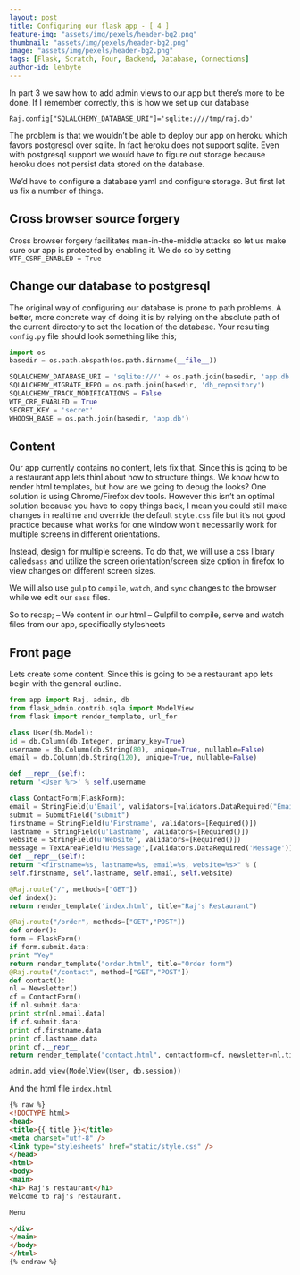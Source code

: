 ```yaml
---
layout: post
title: Configuring our flask app - [ 4 ]
feature-img: "assets/img/pexels/header-bg2.png"
thumbnail: "assets/img/pexels/header-bg2.png"
image: "assets/img/pexels/header-bg2.png"
tags: [Flask, Scratch, Four, Backend, Database, Connections]
author-id: lehbyte
---
```


In part 3 we saw how to add admin views to our app but there’s more to be done.
If I remember correctly, this is how we set up our database

`Raj.config["SQLALCHEMY_DATABASE_URI"]='sqlite:////tmp/raj.db'`

The problem is that we wouldn’t be able to deploy our app on heroku which favors postgresql over sqlite.
In fact heroku does not support sqlite.
Even with postgresql support we would have to figure out storage because heroku does not persist data stored
on the database.

We’d have to configure a database yaml and configure storage.
But first let us fix a number of things.

## Cross browser source forgery

Cross browser forgery facilitates man-in-the-middle attacks so let us make sure our app is protected by enabling it. We do so by setting `WTF_CSRF_ENABLED = True`

## Change our database to postgresql

The original way of configuring our database is prone to path problems. A better, more concrete way of doing it is by relying on the absolute path of the current directory to set the location of the database.
Your resulting `config.py` file should look something like this;

```python
import os
basedir = os.path.abspath(os.path.dirname(__file__))

SQLALCHEMY_DATABASE_URI = 'sqlite:///' + os.path.join(basedir, 'app.db')
SQLALCHEMY_MIGRATE_REPO = os.path.join(basedir, 'db_repository')
SQLALCHEMY_TRACK_MODIFICATIONS = False
WTF_CRF_ENABLED = True
SECRET_KEY = 'secret'
WHOOSH_BASE = os.path.join(basedir, 'app.db')
```

## Content
Our app currently contains no content, lets fix that. Since this is going to be a restaurant app lets thinl
about how to structure things.
We know how to render html templates, but how are we going to debug the looks? One solution is using
Chrome/Firefox dev tools. However this isn’t an optimal solution because you have to copy things back, I mean you could still make changes in realtime and override the default `style.css` file but it’s not good practice
because what works for one window won’t necessarily work for multiple screens in different orientations.

Instead, design for multiple screens. To do that, we will use a css library called`sass` and utilize the screen orientation/screen size option in firefox to view changes on different screen sizes.

We will also use `gulp` to `compile`, `watch`, and `sync` changes to the browser while we edit our `sass` files.

So to recap;
– We content in our html
– Gulpfil to compile, serve and watch files from our app, specifically stylesheets

## Front page

Lets create some content. Since this is going to be a restaurant app lets begin with the
general outline.

```python
from app import Raj, admin, db
from flask_admin.contrib.sqla import ModelView
from flask import render_template, url_for

class User(db.Model):
id = db.Column(db.Integer, primary_key=True)
username = db.Column(db.String(80), unique=True, nullable=False)
email = db.Column(db.String(120), unique=True, nullable=False)

def __repr__(self):
return '<User %r>' % self.username

class ContactForm(FlaskForm):
email = StringField(u'Email', validators=[validators.DataRequired("Email")])
submit = SubmitField("submit")
firstname = StringField(u'Firstname', validators=[Required()])
lastname = StringField(u'Lastname', validators=[Required()])
website = StringField(u'Website', validators=[Required()])
message = TextAreaField(u'Message',[validators.DataRequired('Message')])
def __repr__(self):
return "<firstname=%s, lastname=%s, email=%s, website=%s>" % (
self.firstname, self.lastname, self.email, self.website)

@Raj.route("/", methods=["GET"])
def index():
return render_template('index.html', title="Raj's Restaurant")

@Raj.route("/order", methods=["GET","POST"])
def order():
form = FlaskForm()
if form.submit.data:
print "Yey"
return render_template("order.html", title="Order form")
@Raj.route("/contact", method=["GET","POST"])
def contact():
nl = Newsletter()
cf = ContactForm()
if nl.submit.data:
print str(nl.email.data)
if cf.submit.data:
print cf.firstname.data
print cf.lastname.data
print cf.__repr__
return render_template("contact.html", contactform=cf, newsletter=nl.title="Contact")

admin.add_view(ModelView(User, db.session))
```

And the html file `index.html`

```html
{% raw %}
<!DOCTYPE html>
<head>
<title>{{ title }}</title>
<meta charset="utf-8" />
<link type="stylesheets" href="static/style.css" />
</head>
<html>
<body>
<main>
<h1> Raj's restaurant</h1>
Welcome to raj's restaurant. 

Menu

</div>
</main>
</body>
</html>
{% endraw %}